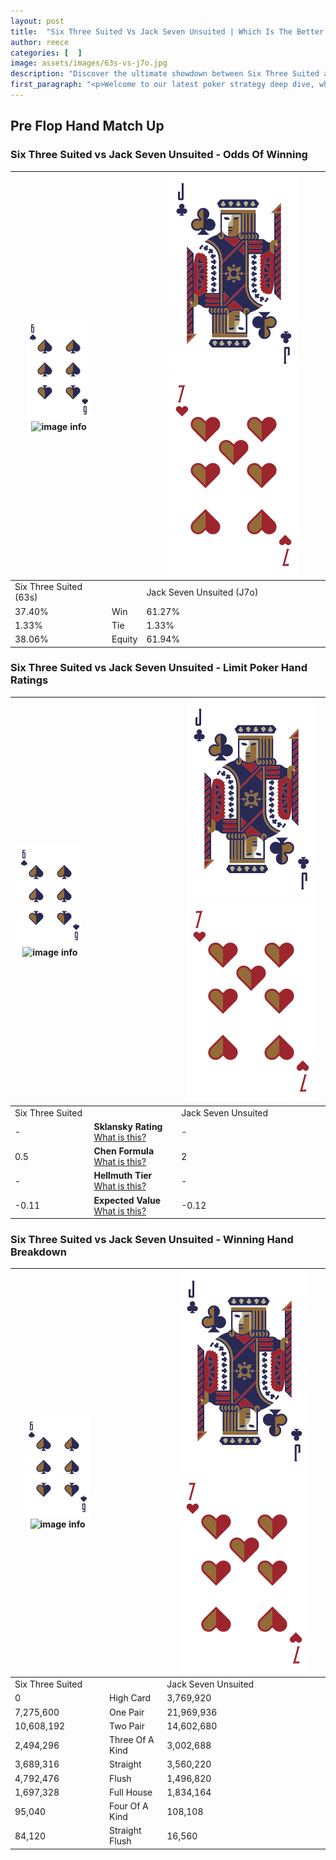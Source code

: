 ```yaml
---
layout: post
title:  "Six Three Suited Vs Jack Seven Unsuited | Which Is The Better Hand In Poker? A Complete Guide"
author: reece
categories: [  ]
image: assets/images/63s-vs-j7o.jpg
description: "Discover the ultimate showdown between Six Three Suited and Jack Seven Unsuited in poker! Uncover the odds, strategies, and scenarios where one hand triumphs over the other. Get ready to up your poker game with this thrilling analysis."
first_paragraph: "<p>Welcome to our latest poker strategy deep dive, where we're pitting two distinct hands against each other in a high-stakes showdown: Six Three Suited vs Jack Seven Unsuited.</p><p>In the dynamic world of poker, every decision counts, and knowing which hand holds the upper hand is key to your success at the table.</p><p>In this article, we'll dissect these two hands, explore the scenarios where one dominates the other, and equip you with the knowledge to make strategic choices that can tip the odds in your favor.</p><p>Get ready to unravel the intriguing dynamics of these poker hands and elevate your game to new heights.</p>"
---
```




[comment]: # (sp0)

## Pre Flop Hand Match Up

<div class="table hand-ratings" markdown="1"> 



### Six Three Suited vs Jack Seven Unsuited - Odds Of Winning


    
| ![image info](assets/images/hand1/6.png) ![image info](assets/images/hand1/3s.png) |  | ![image info](assets/images/hand2/J.png) ![image info](assets/images/hand2/7o.png) |
| -------- | -------- | -------- |
| Six Three Suited (63s) |  | Jack Seven Unsuited (J7o) |
| 37.40% | Win | 61.27% |
| 1.33% | Tie | 1.33% |
| 38.06% | Equity | 61.94% |




[comment]: # (sp1)



### Six Three Suited vs Jack Seven Unsuited - Limit Poker Hand Ratings


    
| ![image info](assets/images/hand1/6.png) ![image info](assets/images/hand1/3s.png) |  | ![image info](assets/images/hand2/J.png) ![image info](assets/images/hand2/7o.png) |
| -------- | -------- | -------- |
| Six Three Suited |  | Jack Seven Unsuited |
| - | **Sklansky Rating** [What is this?](/sklansky-rating-explained) | - |
| 0.5 | **Chen Formula** [What is this?](/chen-formula-explained) | 2 |
| - | **Hellmuth Tier** [What is this?](/Hellmuth-tier-explained) | - |
| -0.11 | **Expected Value** [What is this?](/expected-value-explained) | -0.12 |




[comment]: # (sp2)



### Six Three Suited vs Jack Seven Unsuited - Winning Hand Breakdown


    
| ![image info](assets/images/hand1/6.png) ![image info](assets/images/hand1/3s.png) |  | ![image info](assets/images/hand2/J.png) ![image info](assets/images/hand2/7o.png) |
| -------- | -------- | -------- |
| Six Three Suited |  | Jack Seven Unsuited |
| 0 | High Card | 3,769,920 |
| 7,275,600 | One Pair | 21,969,936 |
| 10,608,192 | Two Pair | 14,602,680 |
| 2,494,296 | Three Of A Kind | 3,002,688 |
| 3,689,316 | Straight | 3,560,220 |
| 4,792,476 | Flush | 1,496,820 |
| 1,697,328 | Full House | 1,834,164 |
| 95,040 | Four Of A Kind | 108,108 |
| 84,120 | Straight Flush | 16,560 |




[comment]: # (sp3)



</div>

[comment]: # (sp4)



[comment]: # (sp5)

